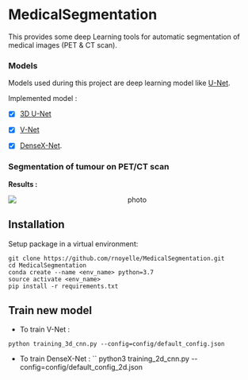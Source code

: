 # MedicalSegmentation

This provides some deep Learning tools for automatic segmentation of medical images (PET & CT scan).

### Models
Models used during this project are deep learning model like [U-Net](https://arxiv.org/abs/1505.04597). 

Implemented model :

- [x] [3D U-Net](https://arxiv.org/abs/1606.06650)
- [x] [V-Net](https://arxiv.org/abs/1606.04797)
- [x] [DenseX-Net](https://ieeexplore.ieee.org/stamp/stamp.jsp?arnumber=8946601).


### Segmentation of tumour on PET/CT scan

**Results :**

<p align="center">
<img style="display: block; margin: auto;" alt="photo" src="./GIF_example_segmentation.gif">
</p>


##  Installation
Setup package in a virtual environment:
```
git clone https://github.com/rnoyelle/MedicalSegmentation.git 
cd MedicalSegmentation
conda create --name <env_name> python=3.7
source activate <env_name>
pip install -r requirements.txt
```


## Train new model
- To train V-Net :
```
python training_3d_cnn.py --config=config/default_config.json
```
- To train DenseX-Net :
``
python3 training_2d_cnn.py --config=config/default_config_2d.json 
```



